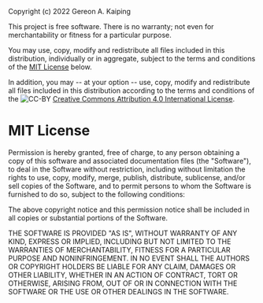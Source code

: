 Copyright (c) 2022 Gereon A. Kaiping

This project is free software.  There is no warranty; not even for merchantability or fitness for a particular purpose.

You may use, copy, modify and redistribute all files included in this distribution, individually or in aggregate, subject to the terms and conditions of the [MIT License](#mit-license) below.

In addition, you may -- at your option -- use, copy, modify and redistribute all files included in this distribution according to the terms and conditions of the ![CC-BY](https://i.creativecommons.org/l/by/4.0/80x15.png) [Creative Commons Attribution 4.0 International License](https://creativecommons.org/licenses/by/4.0/).

# MIT License

Permission is hereby granted, free of charge, to any person obtaining a copy
of this software and associated documentation files (the "Software"), to deal
in the Software without restriction, including without limitation the rights
to use, copy, modify, merge, publish, distribute, sublicense, and/or sell
copies of the Software, and to permit persons to whom the Software is
furnished to do so, subject to the following conditions:

The above copyright notice and this permission notice shall be included in all
copies or substantial portions of the Software.

THE SOFTWARE IS PROVIDED "AS IS", WITHOUT WARRANTY OF ANY KIND, EXPRESS OR
IMPLIED, INCLUDING BUT NOT LIMITED TO THE WARRANTIES OF MERCHANTABILITY,
FITNESS FOR A PARTICULAR PURPOSE AND NONINFRINGEMENT. IN NO EVENT SHALL THE
AUTHORS OR COPYRIGHT HOLDERS BE LIABLE FOR ANY CLAIM, DAMAGES OR OTHER
LIABILITY, WHETHER IN AN ACTION OF CONTRACT, TORT OR OTHERWISE, ARISING FROM,
OUT OF OR IN CONNECTION WITH THE SOFTWARE OR THE USE OR OTHER DEALINGS IN THE
SOFTWARE.
